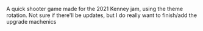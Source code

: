 A quick shooter game made for the 2021 Kenney jam, using the theme rotation. Not sure if there'll be updates, but I do really want to finish/add the upgrade machenics
